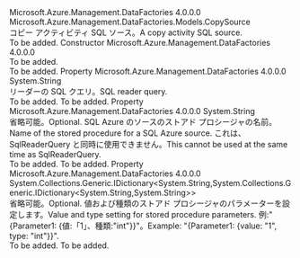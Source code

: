 <Type Name="SqlSource" FullName="Microsoft.Azure.Management.DataFactories.Models.SqlSource">
  <TypeSignature Language="C#" Value="public class SqlSource : Microsoft.Azure.Management.DataFactories.Models.CopySource" />
  <TypeSignature Language="ILAsm" Value=".class public auto ansi beforefieldinit SqlSource extends Microsoft.Azure.Management.DataFactories.Models.CopySource" />
  <TypeSignature Language="DocId" Value="T:Microsoft.Azure.Management.DataFactories.Models.SqlSource" />
  <TypeSignature Language="VB.NET" Value="Public Class SqlSource&#xA;Inherits CopySource" />
  <TypeSignature Language="F#" Value="type SqlSource = class&#xA;    inherit CopySource" />
  <AssemblyInfo>
    <AssemblyName>Microsoft.Azure.Management.DataFactories</AssemblyName>
    <AssemblyVersion>4.0.0.0</AssemblyVersion>
  </AssemblyInfo>
  <Base>
    <BaseTypeName>Microsoft.Azure.Management.DataFactories.Models.CopySource</BaseTypeName>
  </Base>
  <Interfaces />
  <Docs>
    <summary>
            <span data-ttu-id="d0344-101">コピー アクティビティ SQL ソース。</span><span class="sxs-lookup"><span data-stu-id="d0344-101">A copy activity SQL source.</span></span>
            </summary>
    <remarks>To be added.</remarks>
  </Docs>
  <Members>
    <Member MemberName=".ctor">
      <MemberSignature Language="C#" Value="public SqlSource ();" />
      <MemberSignature Language="ILAsm" Value=".method public hidebysig specialname rtspecialname instance void .ctor() cil managed" />
      <MemberSignature Language="DocId" Value="M:Microsoft.Azure.Management.DataFactories.Models.SqlSource.#ctor" />
      <MemberSignature Language="VB.NET" Value="Public Sub New ()" />
      <MemberType>Constructor</MemberType>
      <AssemblyInfo>
        <AssemblyName>Microsoft.Azure.Management.DataFactories</AssemblyName>
        <AssemblyVersion>4.0.0.0</AssemblyVersion>
      </AssemblyInfo>
      <Parameters />
      <Docs>
        <summary>To be added.</summary>
        <remarks>To be added.</remarks>
      </Docs>
    </Member>
    <Member MemberName="SqlReaderQuery">
      <MemberSignature Language="C#" Value="public string SqlReaderQuery { get; set; }" />
      <MemberSignature Language="ILAsm" Value=".property instance string SqlReaderQuery" />
      <MemberSignature Language="DocId" Value="P:Microsoft.Azure.Management.DataFactories.Models.SqlSource.SqlReaderQuery" />
      <MemberSignature Language="VB.NET" Value="Public Property SqlReaderQuery As String" />
      <MemberSignature Language="F#" Value="member this.SqlReaderQuery : string with get, set" Usage="Microsoft.Azure.Management.DataFactories.Models.SqlSource.SqlReaderQuery" />
      <MemberType>Property</MemberType>
      <AssemblyInfo>
        <AssemblyName>Microsoft.Azure.Management.DataFactories</AssemblyName>
        <AssemblyVersion>4.0.0.0</AssemblyVersion>
      </AssemblyInfo>
      <ReturnValue>
        <ReturnType>System.String</ReturnType>
      </ReturnValue>
      <Docs>
        <summary>
            <span data-ttu-id="d0344-102">リーダーの SQL クエリ。</span><span class="sxs-lookup"><span data-stu-id="d0344-102">SQL reader query.</span></span>
            </summary>
        <value>To be added.</value>
        <remarks>To be added.</remarks>
      </Docs>
    </Member>
    <Member MemberName="SqlReaderStoredProcedureName">
      <MemberSignature Language="C#" Value="public string SqlReaderStoredProcedureName { get; set; }" />
      <MemberSignature Language="ILAsm" Value=".property instance string SqlReaderStoredProcedureName" />
      <MemberSignature Language="DocId" Value="P:Microsoft.Azure.Management.DataFactories.Models.SqlSource.SqlReaderStoredProcedureName" />
      <MemberSignature Language="VB.NET" Value="Public Property SqlReaderStoredProcedureName As String" />
      <MemberSignature Language="F#" Value="member this.SqlReaderStoredProcedureName : string with get, set" Usage="Microsoft.Azure.Management.DataFactories.Models.SqlSource.SqlReaderStoredProcedureName" />
      <MemberType>Property</MemberType>
      <AssemblyInfo>
        <AssemblyName>Microsoft.Azure.Management.DataFactories</AssemblyName>
        <AssemblyVersion>4.0.0.0</AssemblyVersion>
      </AssemblyInfo>
      <ReturnValue>
        <ReturnType>System.String</ReturnType>
      </ReturnValue>
      <Docs>
        <summary>
            <span data-ttu-id="d0344-103">省略可能。</span><span class="sxs-lookup"><span data-stu-id="d0344-103">Optional.</span></span> <span data-ttu-id="d0344-104">SQL Azure のソースのストアド プロシージャの名前。</span><span class="sxs-lookup"><span data-stu-id="d0344-104">Name of the stored procedure for a SQL Azure source.</span></span> <span data-ttu-id="d0344-105">これは、SqlReaderQuery と同時に使用できません。</span><span class="sxs-lookup"><span data-stu-id="d0344-105">This cannot be used at the same time as SqlReaderQuery.</span></span>
            </summary>
        <value>To be added.</value>
        <remarks>To be added.</remarks>
      </Docs>
    </Member>
    <Member MemberName="StoredProcedureParameters">
      <MemberSignature Language="C#" Value="public System.Collections.Generic.IDictionary&lt;string,System.Collections.Generic.IDictionary&lt;string,string&gt;&gt; StoredProcedureParameters { get; set; }" />
      <MemberSignature Language="ILAsm" Value=".property instance class System.Collections.Generic.IDictionary`2&lt;string, class System.Collections.Generic.IDictionary`2&lt;string, string&gt;&gt; StoredProcedureParameters" />
      <MemberSignature Language="DocId" Value="P:Microsoft.Azure.Management.DataFactories.Models.SqlSource.StoredProcedureParameters" />
      <MemberSignature Language="VB.NET" Value="Public Property StoredProcedureParameters As IDictionary(Of String, IDictionary(Of String, String))" />
      <MemberSignature Language="F#" Value="member this.StoredProcedureParameters : System.Collections.Generic.IDictionary&lt;string, System.Collections.Generic.IDictionary&lt;string, string&gt;&gt; with get, set" Usage="Microsoft.Azure.Management.DataFactories.Models.SqlSource.StoredProcedureParameters" />
      <MemberType>Property</MemberType>
      <AssemblyInfo>
        <AssemblyName>Microsoft.Azure.Management.DataFactories</AssemblyName>
        <AssemblyVersion>4.0.0.0</AssemblyVersion>
      </AssemblyInfo>
      <ReturnValue>
        <ReturnType>System.Collections.Generic.IDictionary&lt;System.String,System.Collections.Generic.IDictionary&lt;System.String,System.String&gt;&gt;</ReturnType>
      </ReturnValue>
      <Docs>
        <summary>
            <span data-ttu-id="d0344-106">省略可能。</span><span class="sxs-lookup"><span data-stu-id="d0344-106">Optional.</span></span> <span data-ttu-id="d0344-107">値および種類のストアド プロシージャのパラメーターを設定します。</span><span class="sxs-lookup"><span data-stu-id="d0344-107">Value and type setting for stored procedure parameters.</span></span> <span data-ttu-id="d0344-108">例:"{Parameter1: {値:「1」、種類:"int"}}"。</span><span class="sxs-lookup"><span data-stu-id="d0344-108">Example: "{Parameter1: {value: "1", type: "int"}}".</span></span>
            </summary>
        <value>To be added.</value>
        <remarks>To be added.</remarks>
      </Docs>
    </Member>
  </Members>
</Type>